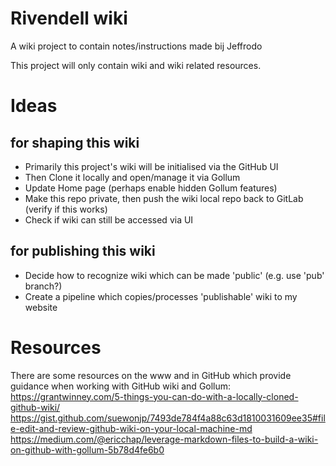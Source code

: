 # Rivendell wiki
A wiki project to contain notes/instructions made bij Jeffrodo

This project will only contain wiki and wiki related resources.

# Ideas
## for shaping this wiki
- Primarily this project's wiki will be initialised via the GitHub UI
- Then Clone it locally and open/manage it via Gollum
- Update Home page (perhaps enable hidden Gollum features)
- Make this repo private, then push the wiki local repo back to GitLab (verify if this works)
- Check if wiki can still be accessed via UI

## for publishing this wiki
- Decide how to recognize wiki which can be made 'public' (e.g. use 'pub' branch?)
- Create a pipeline which copies/processes 'publishable' wiki to my website

# Resources
There are some resources on the www and in GitHub which provide guidance when working with GitHub wiki and Gollum:
https://grantwinney.com/5-things-you-can-do-with-a-locally-cloned-github-wiki/
https://gist.github.com/suewonjp/7493de784f4a88c63d1810031609ee35#file-edit-and-review-github-wiki-on-your-local-machine-md
https://medium.com/@ericchap/leverage-markdown-files-to-build-a-wiki-on-github-with-gollum-5b78d4fe6b0
